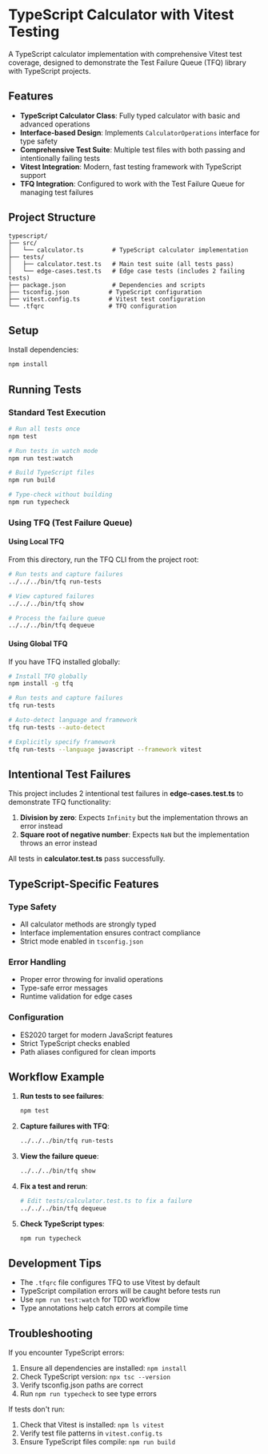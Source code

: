 # TypeScript Calculator with Vitest Testing

A TypeScript calculator implementation with comprehensive Vitest test coverage, designed to demonstrate the Test Failure Queue (TFQ) library with TypeScript projects.

## Features

- **TypeScript Calculator Class**: Fully typed calculator with basic and advanced operations
- **Interface-based Design**: Implements `CalculatorOperations` interface for type safety
- **Comprehensive Test Suite**: Multiple test files with both passing and intentionally failing tests
- **Vitest Integration**: Modern, fast testing framework with TypeScript support
- **TFQ Integration**: Configured to work with the Test Failure Queue for managing test failures

## Project Structure

```
typescript/
├── src/
│   └── calculator.ts        # TypeScript calculator implementation
├── tests/
│   ├── calculator.test.ts   # Main test suite (all tests pass)
│   └── edge-cases.test.ts   # Edge case tests (includes 2 failing tests)
├── package.json             # Dependencies and scripts
├── tsconfig.json           # TypeScript configuration
├── vitest.config.ts        # Vitest test configuration
└── .tfqrc                  # TFQ configuration
```

## Setup

Install dependencies:

```bash
npm install
```

## Running Tests

### Standard Test Execution

```bash
# Run all tests once
npm test

# Run tests in watch mode
npm run test:watch

# Build TypeScript files
npm run build

# Type-check without building
npm run typecheck
```

### Using TFQ (Test Failure Queue)

#### Using Local TFQ

From this directory, run the TFQ CLI from the project root:

```bash
# Run tests and capture failures
../../../bin/tfq run-tests

# View captured failures
../../../bin/tfq show

# Process the failure queue
../../../bin/tfq dequeue
```

#### Using Global TFQ

If you have TFQ installed globally:

```bash
# Install TFQ globally
npm install -g tfq

# Run tests and capture failures
tfq run-tests

# Auto-detect language and framework
tfq run-tests --auto-detect

# Explicitly specify framework
tfq run-tests --language javascript --framework vitest
```

## Intentional Test Failures

This project includes 2 intentional test failures in **edge-cases.test.ts** to demonstrate TFQ functionality:

1. **Division by zero**: Expects `Infinity` but the implementation throws an error instead
2. **Square root of negative number**: Expects `NaN` but the implementation throws an error instead

All tests in **calculator.test.ts** pass successfully.

## TypeScript-Specific Features

### Type Safety
- All calculator methods are strongly typed
- Interface implementation ensures contract compliance
- Strict mode enabled in `tsconfig.json`

### Error Handling
- Proper error throwing for invalid operations
- Type-safe error messages
- Runtime validation for edge cases

### Configuration
- ES2020 target for modern JavaScript features
- Strict TypeScript checks enabled
- Path aliases configured for clean imports

## Workflow Example

1. **Run tests to see failures**:
   ```bash
   npm test
   ```

2. **Capture failures with TFQ**:
   ```bash
   ../../../bin/tfq run-tests
   ```

3. **View the failure queue**:
   ```bash
   ../../../bin/tfq show
   ```

4. **Fix a test and rerun**:
   ```bash
   # Edit tests/calculator.test.ts to fix a failure
   ../../../bin/tfq dequeue
   ```

5. **Check TypeScript types**:
   ```bash
   npm run typecheck
   ```

## Development Tips

- The `.tfqrc` file configures TFQ to use Vitest by default
- TypeScript compilation errors will be caught before tests run
- Use `npm run test:watch` for TDD workflow
- Type annotations help catch errors at compile time

## Troubleshooting

If you encounter TypeScript errors:
1. Ensure all dependencies are installed: `npm install`
2. Check TypeScript version: `npx tsc --version`
3. Verify tsconfig.json paths are correct
4. Run `npm run typecheck` to see type errors

If tests don't run:
1. Check that Vitest is installed: `npm ls vitest`
2. Verify test file patterns in `vitest.config.ts`
3. Ensure TypeScript files compile: `npm run build`